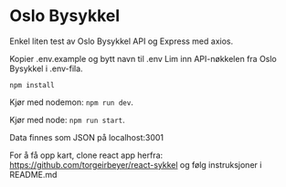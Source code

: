 # Oslo Bysykkel

Enkel liten test av Oslo Bysykkel API og Express med axios.

Kopier .env.example og bytt navn til .env
Lim inn API-nøkkelen fra Oslo Bysykkel i .env-fila.

`npm install`

Kjør med nodemon: `npm run dev`.

Kjør med node: `npm run start`.

Data finnes som JSON på localhost:3001

For å få opp kart, clone react app herfra: https://github.com/torgeirbeyer/react-sykkel og følg instruksjoner i README.md

